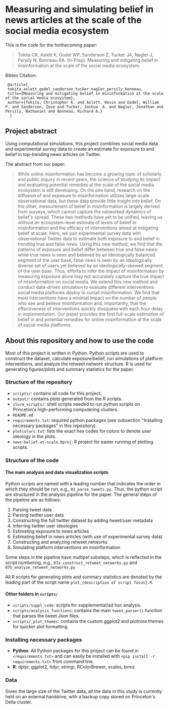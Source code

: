 # Measuring and simulating belief in news articles at the scale of the social media ecosystem

This is the code for the forthecoming paper:
> Tokita CK, Aslett K, Godel WP, Sanderson Z, Tucker JA, Nagler J, Persily N, Bonneau RA. (In Prep). Measuring and mitigating belief in misinformation at the scale of the social media ecosystem.

Bibtex Citation:
```
 @article{
 tokita_aslett_godel_sanderson_tucker_nagler_persily_bonneau, 
 title={Measuring and mitigating belief in misinformation at the scale of the social media ecosystem}, 
 author={Tokita, Christopher K. and Aslett, Kevin and Godel, William P. and Sanderson, Zeve and Tucker, Joshua  A. and Nagler, Jonathan and Persily, Nathaniel and Bonneau, Richard A.}
  } 
 ```

## Project abstract
Using computational simulations, this project combines social media data and experimental survey data to create an estimate for exposure to and belief in top-trending news articles on Twitter.

The abstract from our paper:
> While online misinformation has become a growing topic of scholarly and public inquiry in recent years, the science of studying its impact and evaluating potential remedies at the scale of the social media ecosystem is still developing. On the one hand, research on the diffusion of and exposure to misinformation utilizes large-scale observational data, but these data provide little insight into belief. On the other, measurement of belief in misinformation is largely derived from surveys, which cannot capture the networked dynamics of belief's spread. These two methods have yet to be unified, leaving us without an ecosystem-level estimate of levels of belief in misinformation and the efficacy of interventions aimed at mitigating belief at scale. Here, we pair experimental survey data with observational Twitter data to estimate both exposure to and belief in trending true and false news. Using this new method, we find that the patterns of exposure and belief differ between true and false news: while true news is seen and believed by an ideologically balanced segment of the user base, false news is seen by an ideologically diverse set of users yet believed by an ideologically-skewed segment of the user base. Thus, efforts to infer the impact of misinformation by measuring exposure alone may not accurately capture the true impact of misinformation on social media. We extend this new method and conduct data-driven simulation to evaluate different interventions social media platforms deploy to curtail misinformation. We find that most interventions have a minimal impact on the number of people who see and believe misinformation and, importantly, that the effectiveness of interventions quickly dissipates with each hour delay in implementation. Our paper provides the first full-scale estimation of belief in and potential remedies for online misinformation at the scale of social media platforms.


## About this repository and how to use the code
Most of this project is written in Python. Python scripts are used to construct the dataset, calculate exposure/belief, run simulations of platform interventions, and analyze the retweet network structure. R is used for generating figures/plots and summary statistics for the paper.

### Structure of the repository
* `scripts/`: contains all code for this project.
* `output/`: contains plots generated from the R scripts.
* `slurm_scripts/`: shell scripts needed to run python scripts on Princeton's high-performing computering clusters.
* `README.md`
* `requirements.txt`: required python packages (see subsection "Installing necessary packages" in this repository).
* `plotcolors.txt`: lists the exact hex codes for colors to denote user ideology in the plots.
* `news-belief-at-scale.Rproj`: R project for easier running of plotting scripts.

### Structure of the code

#### The main analysis and data visualization scripts
Python scripts are named with a leading number that indicates the order in which they should be run, e.g., `01_parse_tweets.py`. Thus, the python script are structured in the analysis pipeline for the paper. The general steps of the pipeline are as follows:

1. Parsing tweet data
2. Parsing twitter user data
3. Constructing the full twitter dataset by adding tweet/user metadata
4. Inferring twitter user ideologies
5. Estimating exposure to news articles
6. Estimating belief in news articles (with use of experimental survey data)
7. Constructing and analyzing retweet networks
8. Simulating platform interventions on misinformation

Some steps in the pipeline have multipel substeps, which is reflected in the script numbering, e.g., `07a_construct_retweet_networks.py` and `07b_analyze_retweet_networks.py`

All R scripts for generating plots and summary statistics are denoted by the leading part of the script name `plot_{description of script focus}.R`.

#### Other folders in `scripts/`
* `scripts/suppl_code`: scripts for supplemental/ad hoc analysis.
* `scripts/analysis_functions`: contains the main `tweet_parser()` function that parses the tweet Json files.
* `scripts/_plot_themes`: contains the custom ggplot2 and plotnine themes for quicker plot formatting.

### Installing necessary packages
* **Python**: All Python packages for this project can be found in `<requirements.txt>` and can easily be installed with `<pip install -r requirements.txt>` from command line.
* **R**: dplyr, ggplot2, tidyr, stringr, RColorBrewer, scales, brms

### Data
Given the large size of the Twitter data, all the data in this study is currently held on an external harddrive, with a backup copy stored on Princeton's Della cluster.
